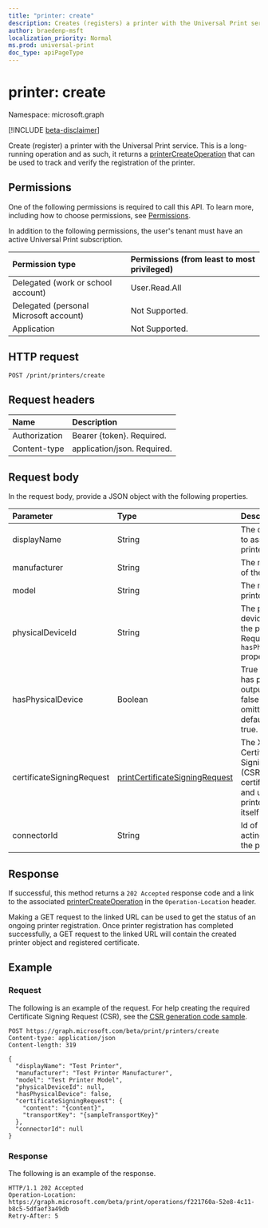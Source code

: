 ```yaml
---
title: "printer: create"
description: Creates (registers) a printer with the Universal Print service.
author: braedenp-msft
localization_priority: Normal
ms.prod: universal-print
doc_type: apiPageType
---
```


# printer: create

Namespace: microsoft.graph

[!INCLUDE [beta-disclaimer](../../includes/beta-disclaimer.md)]

Create (register) a printer with the Universal Print service. This is a long-running operation and as such, it returns a [printerCreateOperation](../resources/printercreateoperation.md) that can be used to track and verify the registration of the printer.

## Permissions
One of the following permissions is required to call this API. To learn more, including how to choose permissions, see [Permissions](/graph/permissions-reference).

In addition to the following permissions, the user's tenant must have an active Universal Print subscription.

|Permission type | Permissions (from least to most privileged) |
|:---------------|:--------------------------------------------|
|Delegated (work or school account)| User.Read.All |
|Delegated (personal Microsoft account)|Not Supported.|
|Application|Not Supported.|

## HTTP request
<!-- { "blockType": "ignored" } -->
```http
POST /print/printers/create
```
## Request headers
| Name       | Description|
|:-----------|:-----------|
| Authorization | Bearer {token}. Required. |
| Content-type  | application/json. Required.|

## Request body
In the request body, provide a JSON object with the following properties.

| Parameter      | Type    |Description| Required? |
|:---------------|:--------|:----------|:----------|
|displayName|String|The display name to assign to the printer.|Yes|
|manufacturer|String|The manufacturer of the printer.|Yes|
|model|String|The model of the printer.|Yes|
|physicalDeviceId|String|The physical device UUID of the printer. Required if the `hasPhysicalDevice` property is true.|No|
|hasPhysicalDevice|Boolean|True if the printer has physical output device, false otherwise. If omitted, the default value is true.|No|
|certificateSigningRequest|[printCertificateSigningRequest](../resources/printcertificatesigningrequest.md)|The X.509 Certificate Signing Request (CSR) for the certificate created and used by the printer to identify itself.|Yes|
|connectorId|String|Id of Connector acting as proxy to the printer.|No|

## Response
If successful, this method returns a `202 Accepted` response code and a link to the associated [printerCreateOperation](../resources/printercreateoperation.md) in the `Operation-Location` header.

Making a GET request to the linked URL can be used to get the status of an ongoing printer registration. Once printer registration has completed successfully, a GET request to the linked URL will contain the created printer object and registered certificate.

## Example
### Request
The following is an example of the request. For help creating the required Certificate Signing Request (CSR), see the [CSR generation code sample](https://docs.microsoft.com/universal-print/hardware/universal-print-oem-certificate-signing-request).

<!-- {
  "blockType": "request",
  "name": "create_printer"
}-->
```http
POST https://graph.microsoft.com/beta/print/printers/create
Content-type: application/json
Content-length: 319

{
  "displayName": "Test Printer",
  "manufacturer": "Test Printer Manufacturer",
  "model": "Test Printer Model",
  "physicalDeviceId": null,
  "hasPhysicalDevice": false,
  "certificateSigningRequest": { 
    "content": "{content}",
    "transportKey": "{sampleTransportKey}"
  },
  "connectorId": null
}
```

### Response
The following is an example of the response.

<!-- {
  "blockType": "response",
  "truncated": true
} -->
```http
HTTP/1.1 202 Accepted
Operation-Location: https://graph.microsoft.com/beta/print/operations/f221760a-52e8-4c11-b8c5-5dfaef3a49db
Retry-After: 5
```

<!-- uuid: 8fcb5dbc-d5aa-4681-8e31-b001d5168d79
2015-10-25 14:57:30 UTC -->
<!-- {
  "type": "#page.annotation",
  "description": "printers: create",
  "keywords": "",
  "section": "documentation",
  "tocPath": ""
}-->
